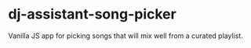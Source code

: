 # dj-assistant-song-picker
Vanilla JS app for picking songs that will mix well from a curated playlist.
